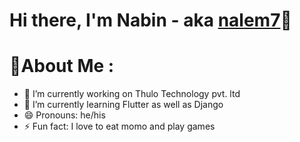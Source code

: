 # Hi there, I'm Nabin - aka [nalem7](https://www.linkedin.com/in/nabin-magar-8b6579160/)👋

# 💫About Me :

- 🔭 I’m currently working on Thulo Technology pvt. ltd
- 🌱 I’m currently learning Flutter as well as Django
- 😄 Pronouns: he/his
- ⚡ Fun fact: I love to eat momo and play games

